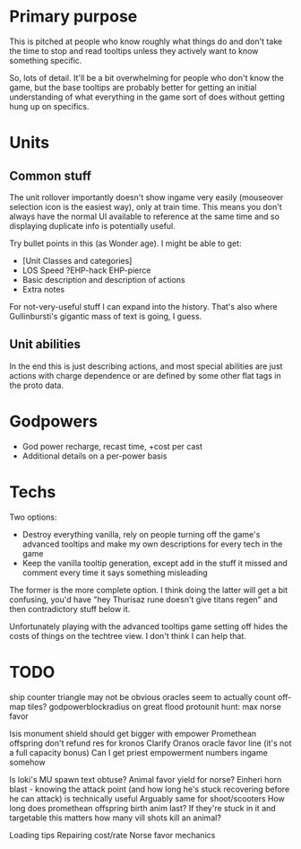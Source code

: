 # Primary purpose

This is pitched at people who know roughly what things do and don't take the time to stop and read tooltips unless they actively want to know something specific.

So, lots of detail. It'll be a bit overwhelming for people who don't know the game, but the base tooltips are probably better for getting an initial understanding of what everything in the game sort of does without getting hung up on specifics.

# Units

## Common stuff

The unit rollover importantly doesn't show ingame very easily (mouseover selection icon is the easiest way), only at train time. This means you don't always have the normal UI available to reference at the same time and so displaying duplicate info is potentially useful.

Try bullet points in this (as Wonder age). I might be able to get:
* [Unit Classes and categories]
* LOS Speed ?EHP-hack EHP-pierce
* Basic description and description of actions
* Extra notes

For not-very-useful stuff I can expand into the history.
That's also where Gullinbursti's gigantic mass of text is going, I guess.

## Unit abilities

In the end this is just describing actions, and most special abilities are just actions with charge dependence or are defined by some other flat tags in the proto data.

# Godpowers
* God power recharge, recast time, +cost per cast
* Additional details on a per-power basis

# Techs

Two options:
* Destroy everything vanilla, rely on people turning off the game's advanced tooltips and make my own descriptions for every tech in the game
* Keep the vanilla tooltip generation, except add in the stuff it missed and comment every time it says something misleading

The former is the more complete option. I think doing the latter will get a bit confusing, you'd have "hey Thurisaz rune doesn't give titans regen" and then contradictory stuff below it.

Unfortunately playing with the advanced tooltips game setting off hides the costs of things on the techtree view. I don't think I can help that.


# TODO

ship counter triangle may not be obvious
oracles seem to actually count off-map tiles?
godpowerblockradius on great flood protounit
hunt: max norse favor

Isis monument shield should get bigger with empower
Promethean offspring don't refund res for kronos
Clarify Oranos oracle favor line (it's not a full capacity bonus)
Can I get priest empowerment numbers ingame somehow

Is loki's MU spawn text obtuse?
Animal favor yield for norse?
Einheri horn blast - knowing the attack point (and how long he's stuck recovering before he can attack) is technically useful
    Arguably same for shoot/scooters
How long does promethean offspring birth anim last? If they're stuck in it and targetable this matters
how many vill shots kill an animal?



Loading tips
    Repairing cost/rate
    Norse favor mechanics
    